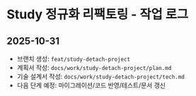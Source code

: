 # Study 정규화 리팩토링 - 작업 로그

## 2025-10-31
- 브랜치 생성: `feat/study-detach-project`
- 계획서 작성: `docs/work/study-detach-project/plan.md`
- 기술 설계서 작성: `docs/work/study-detach-project/tech.md`
- 다음 단계 예정: 마이그레이션/코드 반영/테스트/문서 갱신
